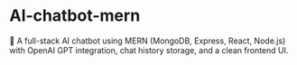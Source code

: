 # AI-chatbot-mern
💬 A full-stack AI chatbot using MERN (MongoDB, Express, React, Node.js) with OpenAI GPT integration, chat history storage, and a clean frontend UI.
